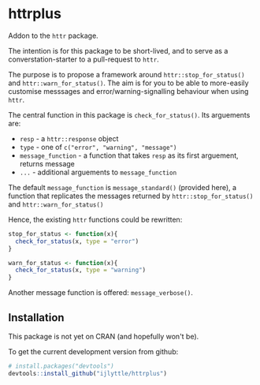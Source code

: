 # httrplus

Addon to the `httr` package. 

The intention is for this package to be short-lived, and to serve as a converstation-starter to a pull-request to `httr`.

The purpose is to propose a framework around `httr::stop_for_status()` and `httr::warn_for_status()`. The aim is for you to be able to more-easily customise messsages and error/warning-signalling behaviour when using `httr`.

The central function in this package is `check_for_status()`. Its arguements are:

* `resp` - a `httr::response` object
* `type` - one of `c("error", "warning", "message")`
* `message_function` - a function that takes `resp` as its first arguement, returns message
* `...` - additional arguements to `message_function`

The default `message_function` is `message_standard()` (provided here), a function that replicates the messages returned by `httr::stop_for_status()` and `httr::warn_for_status()`

Hence, the existing `httr` functions could be rewritten:

```R
stop_for_status <- function(x){
  check_for_status(x, type = "error")
}

warn_for_status <- function(x){
  check_for_status(x, type = "warning")
}
```

Another message function is offered: `message_verbose()`.

## Installation

This package is not yet on CRAN (and hopefully won't be).

To get the current development version from github:

```R
# install.packages("devtools")
devtools::install_github("ijlyttle/httrplus")
```

